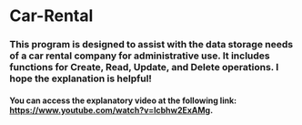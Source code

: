 # Car-Rental
### This program is designed to assist with the data storage needs of a car rental company for administrative use. It includes functions for Create, Read, Update, and Delete operations. I hope the explanation is helpful!
#### You can access the explanatory video at the following link: https://www.youtube.com/watch?v=lcbhw2ExAMg. 

